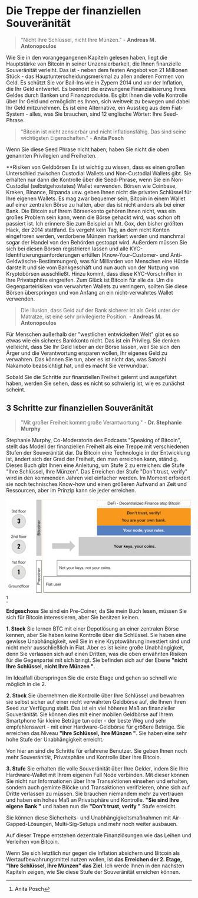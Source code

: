 # Die Treppe der finanziellen Souveränität

> "Nicht Ihre Schlüssel, nicht Ihre Münzen." - **Andreas M. Antonopoulos**

Wie Sie in den vorangegangenen Kapiteln gelesen haben, liegt die Hauptstärke von Bitcoin in seiner Unzensierbarkeit, die Ihnen finanzielle Souveränität verleiht. Das ist - neben dem festen Angebot von 21 Millionen Stück - das Hauptunterscheidungsmerkmal zu allen anderen Formen von Geld. Es schützt Sie vor Bail-Ins wie in Zypern 2014 und vor der Inflation, die Ihr Geld entwertet. Es beendet die erzwungene Finanzialisierung Ihres Geldes durch Banken und Finanzprodukte. Es gibt Ihnen die volle Kontrolle über Ihr Geld und ermöglicht es Ihnen, sich weltweit zu bewegen und dabei Ihr Geld mitzunehmen. Es ist eine Alternative, ein Ausstieg aus dem Fiat-System - alles, was Sie brauchen, sind 12 englische Wörter: Ihre Seed-Phrase.

> "Bitcoin ist nicht zensierbar und nicht inflationsfähig. Das sind seine wichtigsten Eigenschaften." - **Anita Posch**

Wenn Sie diese Seed Phrase nicht haben, haben Sie nicht die oben genannten Privilegien und Freiheiten.

**Risiken von Geldbörsen
Es ist wichtig zu wissen, dass es einen großen Unterschied zwischen Custodial Wallets und Non-Custodial Wallets gibt. Sie erhalten nur dann die Kontrolle über die Seed-Phrase, wenn Sie ein Non-Custodial (selbstgehostetes) Wallet verwenden. Börsen wie Coinbase, Kraken, Binance, Bitpanda usw. geben Ihnen nicht die privaten Schlüssel für Ihre eigenen Wallets. Es mag zwar bequemer sein, Bitcoin in einem Wallet auf einer zentralen Börse zu halten, aber das ist nicht anders als bei einer Bank. Die Bitcoin auf Ihrem Börsenkonto gehören Ihnen nicht, was ein großes Problem sein kann, wenn die Börse gehackt wird, was schon oft passiert ist. Ich erinnere Sie zum Beispiel an Mt. Gox, den bisher größten Hack, der 2014 stattfand. Es vergeht kein Tag, an dem nicht Konten eingefroren werden, verdorbene Münzen markiert werden und manchmal sogar der Handel von den Behörden gestoppt wird. Außerdem müssen Sie sich bei diesen Börsen registrieren lassen und alle KYC-Identifizierungsanforderungen erfüllen (Know-Your-Customer- und Anti-Geldwäsche-Bestimmungen), was für Milliarden von Menschen eine Hürde darstellt und sie vom Bankgeschäft und nun auch von der Nutzung von Kryptobörsen ausschließt. Hinzu kommt, dass diese KYC-Vorschriften in Ihre Privatsphäre eingreifen. Zum Glück ist Bitcoin für alle da. Um die Gegenparteirisiken von verwahrten Wallets zu verringern, sollten Sie diese Börsen überspringen und von Anfang an ein nicht-verwahrtes Wallet verwenden.

> Die Illusion, dass Geld auf der Bank sicherer ist als Geld unter der Matratze, ist eine sehr privilegierte Position. - **Andreas M. Antonopoulos**

Für Menschen außerhalb der "westlichen entwickelten Welt" gibt es so etwas wie ein sicheres Bankkonto nicht. Das ist ein Privileg. Sie denken vielleicht, dass Sie Ihr Geld lieber an der Börse lassen, weil Sie sich den Ärger und die Verantwortung ersparen wollen, Ihr eigenes Geld zu verwahren. Das können Sie tun, aber es ist nicht das, was Satoshi Nakamoto beabsichtigt hat, und es macht Sie verwundbar.

Sobald Sie die Schritte zur finanziellen Freiheit gelernt und ausgeführt haben, werden Sie sehen, dass es nicht so schwierig ist, wie es zunächst scheint.

## 3 Schritte zur finanziellen Souveränität

>"Mit großer Freiheit kommt große Verantwortung." - **Dr. Stephanie Murphy**

Stephanie Murphy, Co-Moderatorin des Podcasts "Speaking of Bitcoin", stellt das Modell der finanziellen Freiheit als eine Treppe mit verschiedenen Stufen der Souveränität dar. Da Bitcoin eine Technologie in der Entwicklung ist, ändert sich der Grad der Freiheit, den man erreichen kann, ständig. Dieses Buch gibt Ihnen eine Anleitung, um Stufe 2 zu erreichen: die Stufe "Ihre Schlüssel, Ihre Münzen". Das Erreichen der Stufe "Don't trust, verify" wird in den kommenden Jahren viel einfacher werden. Im Moment erfordert sie noch technisches Know-how und einen größeren Aufwand an Zeit und Ressourcen, aber im Prinzip kann sie jeder erreichen.

![3 Schritte zur finanziellen Souveränität](assets/_staircase-sovereignty-3-steps.png) [^68]

**Erdgeschoss** Sie sind ein Pre-Coiner, da Sie mein Buch lesen, müssen Sie sich für Bitcoin interessieren, aber Sie besitzen keinen.

**1. Stock** Sie lernen BTC mit einer Depotlösung an einer zentralen Börse kennen, aber Sie haben keine Kontrolle über die Schlüssel. Sie haben eine gewisse Unabhängigkeit, weil Sie in eine Kryptowährung investiert sind und nicht mehr ausschließlich in Fiat. Aber es ist keine große Unabhängigkeit, denn Sie verlassen sich auf einen Dritten, was die oben erwähnten Risiken für die Gegenpartei mit sich bringt. Sie befinden sich auf der Ebene **"nicht Ihre Schlüssel, nicht Ihre Münzen "**.

Im Idealfall überspringen Sie die erste Etage und gehen so schnell wie möglich in die 2.

**2. Stock** Sie übernehmen die Kontrolle über Ihre Schlüssel und bewahren sie selbst sicher auf einer nicht verwahrten Geldbörse auf, die Ihnen Ihren Seed zur Verfügung stellt. Das ist ein viel höheres Maß an finanzieller Souveränität. Sie können dies mit einer mobilen Geldbörse auf Ihrem Smartphone für kleine Beträge tun oder - der beste Weg und sehr empfehlenswert - mit einer Hardware-Geldbörse für größere Beträge. Sie erreichen das Niveau **"Ihre Schlüssel, Ihre Münzen "**. Sie haben eine sehr hohe Stufe der Unabhängigkeit erreicht.

Von hier an sind die Schritte für erfahrene Benutzer. Sie geben Ihnen noch mehr Souveränität, Privatsphäre und Kontrolle über Ihre Bitcoin.

**3. Stufe** Sie erhalten die volle Souveränität über Ihre Gelder, indem Sie Ihre Hardware-Wallet mit Ihrem eigenen Full Node verbinden. Mit dieser können Sie nicht nur Informationen über Ihre Transaktionen einsehen und erhalten, sondern auch geminte Blöcke und Transaktionen verifizieren, ohne sich auf Dritte verlassen zu müssen. Sie brauchen niemandem mehr zu vertrauen und haben ein hohes Maß an Privatsphäre und Kontrolle. **"Sie sind Ihre eigene Bank "** und haben nun die **"Don't trust, verify "** Stufe erreicht.

Sie können diese Sicherheits- und Unabhängigkeitsmaßnahmen mit Air-Gapped-Lösungen, Multi-Sig-Setups und mehr noch weiter ausbauen.

Auf dieser Treppe entstehen dezentrale Finanzlösungen wie das Leihen und Verleihen von Bitcoin.

Wenn Sie sich letztlich nur gegen die Inflation absichern und Bitcoin als Wertaufbewahrungsmittel nutzen wollen, ist **das Erreichen der 2. Etage, "Ihre Schlüssel, Ihre Münzen" das Ziel**. Ich werde Ihnen in den nächsten Kapiteln zeigen, wie Sie diese Stufe der Souveränität erreichen können.

[^68]: Anita Posch
